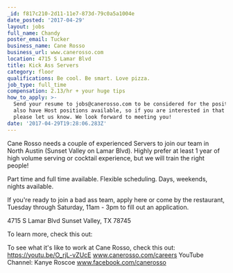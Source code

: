 ```yaml
---
_id: f817c210-2d11-11e7-873d-79c0a5a1004e
date_posted: '2017-04-29'
layout: jobs
full_name: Chandy
poster_email: Tucker
business_name: Cane Rosso
business_url: www.canerosso.com
location: 4715 S Lamar Blvd
title: Kick Ass Servers
category: floor
qualifications: Be cool. Be smart. Love pizza.
job_type: full_time
compensation: 2.13/hr + your huge tips
how_to_apply: >-
  Send your resume to jobs@canerosso.com to be considered for the position. We
  also have Host positions available, so if you are interested in that too,
  please let us know. We look forward to meeting you!
date: '2017-04-29T19:28:06.283Z'
---
```

Cane Rosso needs a couple of experienced Servers to join our team in North Austin (Sunset Valley on Lamar Blvd). Highly prefer at least 1 year of high volume serving or cocktail experience, but we will train the right people! 

Part time and full time available. Flexible scheduling. Days, weekends, nights available.

If you're ready to join a bad ass team, apply here or come by the restaurant, Tuesday through Saturday, 11am - 3pm to fill out an application.

4715 S Lamar Blvd
Sunset Valley, TX 78745

To learn more, check this out:

To see what it's like to work at Cane Rosso, check this out: https://youtu.be/O_rjL-vZUcE
www.canerosso.com/careers
YouTube Channel: Kanye Roscoe
www.facebook.com/canerosso
